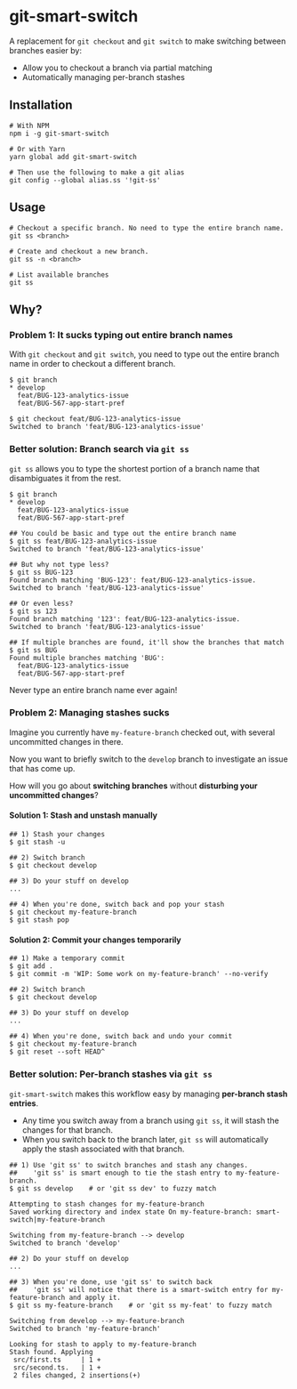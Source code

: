 # git-smart-switch

A replacement for `git checkout` and `git switch` to make switching between branches easier by:

- Allow you to checkout a branch via partial matching
- Automatically managing per-branch stashes

## Installation

```
# With NPM
npm i -g git-smart-switch

# Or with Yarn
yarn global add git-smart-switch

# Then use the following to make a git alias
git config --global alias.ss '!git-ss'
```

## Usage
```
# Checkout a specific branch. No need to type the entire branch name.
git ss <branch>

# Create and checkout a new branch.
git ss -n <branch>

# List available branches
git ss
```

## Why?

### Problem 1: It sucks typing out entire branch names

With `git checkout` and `git switch`, you need to type out the entire branch name in order to checkout a different branch.

```
$ git branch
* develop
  feat/BUG-123-analytics-issue
  feat/BUG-567-app-start-pref
  
$ git checkout feat/BUG-123-analytics-issue
Switched to branch 'feat/BUG-123-analytics-issue'
```

### Better solution: Branch search via `git ss`

`git ss` allows you to type the shortest portion of a branch name that disambiguates it from the rest.

```
$ git branch
* develop
  feat/BUG-123-analytics-issue
  feat/BUG-567-app-start-pref
  
## You could be basic and type out the entire branch name
$ git ss feat/BUG-123-analytics-issue
Switched to branch 'feat/BUG-123-analytics-issue'

## But why not type less?
$ git ss BUG-123
Found branch matching 'BUG-123': feat/BUG-123-analytics-issue.
Switched to branch 'feat/BUG-123-analytics-issue'

## Or even less?
$ git ss 123
Found branch matching '123': feat/BUG-123-analytics-issue.
Switched to branch 'feat/BUG-123-analytics-issue'

## If multiple branches are found, it'll show the branches that match
$ git ss BUG
Found multiple branches matching 'BUG':
  feat/BUG-123-analytics-issue
  feat/BUG-567-app-start-pref

```
Never type an entire branch name ever again!

### Problem 2: Managing stashes sucks

Imagine you currently have `my-feature-branch` checked out, with several uncommitted changes in there.

Now you want to briefly switch to the `develop` branch to investigate an issue that has come up.

How will you go about **switching branches** without **disturbing your uncommitted changes**?

#### Solution 1: Stash and unstash manually
```
## 1) Stash your changes
$ git stash -u

## 2) Switch branch
$ git checkout develop

## 3) Do your stuff on develop
...

## 4) When you're done, switch back and pop your stash
$ git checkout my-feature-branch
$ git stash pop

```

#### Solution 2: Commit your changes temporarily
```
## 1) Make a temporary commit
$ git add .
$ git commit -m 'WIP: Some work on my-feature-branch' --no-verify

## 2) Switch branch
$ git checkout develop

## 3) Do your stuff on develop
...

## 4) When you're done, switch back and undo your commit
$ git checkout my-feature-branch
$ git reset --soft HEAD^
```

### Better solution: Per-branch stashes via `git ss`

`git-smart-switch` makes this workflow easy by managing **per-branch stash entries**.

- Any time you switch away from a branch using `git ss`, it will stash the changes for that branch.
- When you switch back to the branch later, `git ss` will automatically apply the stash associated with that branch.

```
## 1) Use 'git ss' to switch branches and stash any changes.
##    'git ss' is smart enough to tie the stash entry to my-feature-branch.
$ git ss develop    # or 'git ss dev' to fuzzy match

Attempting to stash changes for my-feature-branch
Saved working directory and index state On my-feature-branch: smart-switch|my-feature-branch

Switching from my-feature-branch --> develop
Switched to branch 'develop'

## 2) Do your stuff on develop
...

## 3) When you're done, use 'git ss' to switch back
##    'git ss' will notice that there is a smart-switch entry for my-feature-branch and apply it.
$ git ss my-feature-branch    # or 'git ss my-feat' to fuzzy match

Switching from develop --> my-feature-branch
Switched to branch 'my-feature-branch'

Looking for stash to apply to my-feature-branch
Stash found. Applying
 src/first.ts     | 1 +
 src/second.ts.   | 1 +
 2 files changed, 2 insertions(+)

```
